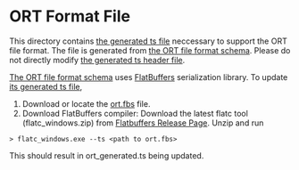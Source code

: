 # ORT Format File
This directory contains [the generated ts file](ort_generated.ts) neccessary to support the ORT file format. The file is generated from [the ORT file format schema](https://github.com/microsoft/onnxruntime/blob/d42399e1b07ce61e95aae88bc6b6ea5dcaae2011/onnxruntime/core/flatbuffers/schema/ort.fbs). Please do not directly modify [the generated ts header file](ort_generated.ts).

[The ORT file format schema](https://github.com/microsoft/onnxruntime/blob/d42399e1b07ce61e95aae88bc6b6ea5dcaae2011/onnxruntime/core/flatbuffers/schema/ort.fbs) uses [FlatBuffers](https://github.com/google/flatbuffers) serialization library. To update [its generated ts file](ort_generated.ts),

1. Download or locate the [ort.fbs](https://github.com/microsoft/onnxruntime/blob/d42399e1b07ce61e95aae88bc6b6ea5dcaae2011/onnxruntime/core/flatbuffers/schema/ort.fbs) file.
2. Download FlatBuffers compiler: Download the latest flatc tool (flatc_windows.zip) from [Flatbuffers Release Page](https://github.com/google/flatbuffers/releases). Unzip and run

`> flatc_windows.exe --ts <path to ort.fbs>`

This should result in ort_generated.ts being updated.
